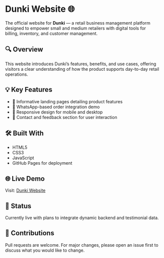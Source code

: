 # Dunki Website 🌐

The official website for **Dunki** — a retail business management platform designed to empower small and medium retailers with digital tools for billing, inventory, and customer management.

## 🔍 Overview

This website introduces Dunki’s features, benefits, and use cases, offering visitors a clear understanding of how the product supports day-to-day retail operations.

## 💡 Key Features

- 📄 Informative landing pages detailing product features
- 🔗 WhatsApp-based order integration demo
- 📱 Responsive design for mobile and desktop
- 💬 Contact and feedback section for user interaction

## 🛠️ Built With

- HTML5  
- CSS3  
- JavaScript  
- GitHub Pages for deployment

## 🌐 Live Demo

Visit: [Dunki Website](https://m2sat.github.io/Dunki_website/)

## 📌 Status

Currently live with plans to integrate dynamic backend and testimonial data.

## 🤝 Contributions

Pull requests are welcome. For major changes, please open an issue first to discuss what you would like to change.

